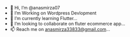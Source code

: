 - 👋 Hi, I’m @anasmirza07
- 👀 I’m Working on Wordpress Devlopment 
- 🌱 I’m currently learning Flutter...
- 💞️ I’m looking to collaborate on fluter ecommerce app...
- 📫 Reach me on anasmirza33833@gmail.com...

<!---
anasmirza07/anasmirza07 is a ✨ special ✨ repository because its `README.md` (this file) appears on your GitHub profile.
You can click the Preview link to take a look at your changes.
--->
